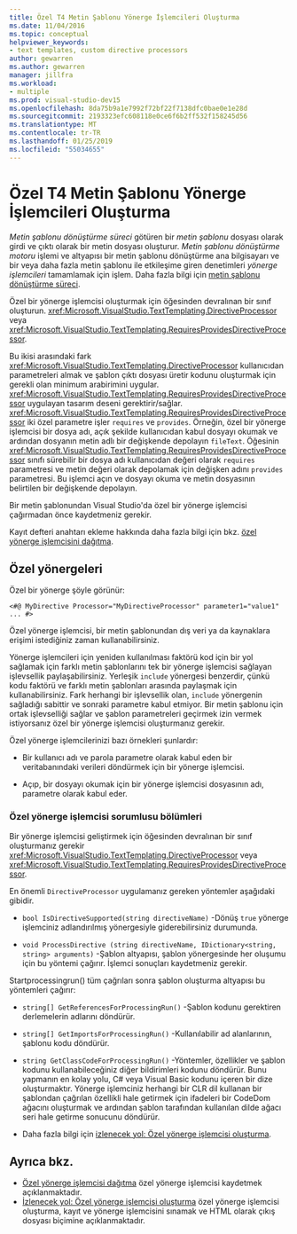 ```yaml
---
title: Özel T4 Metin Şablonu Yönerge İşlemcileri Oluşturma
ms.date: 11/04/2016
ms.topic: conceptual
helpviewer_keywords:
- text templates, custom directive processors
author: gewarren
ms.author: gewarren
manager: jillfra
ms.workload:
- multiple
ms.prod: visual-studio-dev15
ms.openlocfilehash: 8da75b9a1e7992f72bf22f7138dfc0bae0e1e28d
ms.sourcegitcommit: 2193323efc608118e0ce6f6b2ff532f158245d56
ms.translationtype: MT
ms.contentlocale: tr-TR
ms.lasthandoff: 01/25/2019
ms.locfileid: "55034655"
---
```

# <a name="creating-custom-t4-text-template-directive-processors"></a>Özel T4 Metin Şablonu Yönerge İşlemcileri Oluşturma

*Metin şablonu dönüştürme süreci* götüren bir *metin şablonu* dosyası olarak girdi ve çıktı olarak bir metin dosyası oluşturur. *Metin şablonu dönüştürme motoru* işlemi ve altyapısı bir metin şablonu dönüştürme ana bilgisayarı ve bir veya daha fazla metin şablonu ile etkileşime giren denetimleri *yönerge işlemcileri* tamamlamak için işlem. Daha fazla bilgi için [metin şablonu dönüştürme süreci](../modeling/the-text-template-transformation-process.md).

Özel bir yönerge işlemcisi oluşturmak için öğesinden devralınan bir sınıf oluşturun. <xref:Microsoft.VisualStudio.TextTemplating.DirectiveProcessor> veya <xref:Microsoft.VisualStudio.TextTemplating.RequiresProvidesDirectiveProcessor>.

Bu ikisi arasındaki fark <xref:Microsoft.VisualStudio.TextTemplating.DirectiveProcessor> kullanıcıdan parametreleri almak ve şablon çıktı dosyası üretir kodunu oluşturmak için gerekli olan minimum arabirimini uygular. <xref:Microsoft.VisualStudio.TextTemplating.RequiresProvidesDirectiveProcessor> uygulayan tasarım deseni gerektirir/sağlar. <xref:Microsoft.VisualStudio.TextTemplating.RequiresProvidesDirectiveProcessor> iki özel parametre işler `requires` ve `provides`.  Örneğin, özel bir yönerge işlemcisi bir dosya adı, açık şekilde kullanıcıdan kabul dosyayı okumak ve ardından dosyanın metin adlı bir değişkende depolayın `fileText`. Öğesinin <xref:Microsoft.VisualStudio.TextTemplating.RequiresProvidesDirectiveProcessor> sınıfı sürebilir bir dosya adı kullanıcıdan değeri olarak `requires` parametresi ve metin değeri olarak depolamak için değişken adını `provides` parametresi. Bu işlemci açın ve dosyayı okuma ve metin dosyasının belirtilen bir değişkende depolayın.

Bir metin şablonundan Visual Studio'da özel bir yönerge işlemcisi çağırmadan önce kaydetmeniz gerekir.

Kayıt defteri anahtarı ekleme hakkında daha fazla bilgi için bkz. [özel yönerge işlemcisini dağıtma](../modeling/deploying-a-custom-directive-processor.md).

## <a name="custom-directives"></a>Özel yönergeleri

Özel bir yönerge şöyle görünür:

`<#@ MyDirective Processor="MyDirectiveProcessor" parameter1="value1" ... #>`

Özel yönerge işlemcisi, bir metin şablonundan dış veri ya da kaynaklara erişimi istediğiniz zaman kullanabilirsiniz.

Yönerge işlemcileri için yeniden kullanılması faktörü kod için bir yol sağlamak için farklı metin şablonlarını tek bir yönerge işlemcisi sağlayan işlevsellik paylaşabilirsiniz. Yerleşik `include` yönergesi benzerdir, çünkü kodu faktörü ve farklı metin şablonları arasında paylaşmak için kullanabilirsiniz. Fark herhangi bir işlevsellik olan, `include` yönergenin sağladığı sabittir ve sonraki parametre kabul etmiyor. Bir metin şablonu için ortak işlevselliği sağlar ve şablon parametreleri geçirmek izin vermek istiyorsanız özel bir yönerge işlemcisi oluşturmanız gerekir.

Özel yönerge işlemcilerinizi bazı örnekleri şunlardır:

-   Bir kullanıcı adı ve parola parametre olarak kabul eden bir veritabanındaki verileri döndürmek için bir yönerge işlemcisi.

-   Açıp, bir dosyayı okumak için bir yönerge işlemcisi dosyasının adı, parametre olarak kabul eder.

### <a name="principal-parts-of-a-custom-directive-processor"></a>Özel yönerge işlemcisi sorumlusu bölümleri

Bir yönerge işlemcisi geliştirmek için öğesinden devralınan bir sınıf oluşturmanız gerekir <xref:Microsoft.VisualStudio.TextTemplating.DirectiveProcessor> veya <xref:Microsoft.VisualStudio.TextTemplating.RequiresProvidesDirectiveProcessor>.

En önemli `DirectiveProcessor` uygulamanız gereken yöntemler aşağıdaki gibidir.

-   `bool IsDirectiveSupported(string directiveName)` -Dönüş `true` yönerge işlemciniz adlandırılmış yönergesiyle giderebilirsiniz durumunda.

-   `void ProcessDirective (string directiveName, IDictionary<string, string> arguments)` -Şablon altyapısı, şablon yönergesinde her oluşumu için bu yöntemi çağırır. İşlemci sonuçları kaydetmeniz gerekir.

Startprocessingrun() tüm çağrıları sonra şablon oluşturma altyapısı bu yöntemleri çağırır:

-   `string[] GetReferencesForProcessingRun()` -Şablon kodunu gerektiren derlemelerin adlarını döndürür.

-   `string[] GetImportsForProcessingRun()` -Kullanılabilir ad alanlarının, şablonu kodu döndürür.

-   `string GetClassCodeForProcessingRun()` -Yöntemler, özellikler ve şablon kodunu kullanabileceğiniz diğer bildirimleri kodunu döndürür. Bunu yapmanın en kolay yolu, C# veya Visual Basic kodunu içeren bir dize oluşturmaktır. Yönerge işlemciniz herhangi bir CLR dil kullanan bir şablondan çağrılan özellikli hale getirmek için ifadeleri bir CodeDom ağacını oluşturmak ve ardından şablon tarafından kullanılan dilde ağacı seri hale getirme sonucunu döndürür.

-   Daha fazla bilgi için [izlenecek yol: Özel yönerge işlemcisi oluşturma](../modeling/walkthrough-creating-a-custom-directive-processor.md).

## <a name="see-also"></a>Ayrıca bkz.

- [Özel yönerge işlemcisi dağıtma](../modeling/deploying-a-custom-directive-processor.md) özel yönerge işlemcisi kaydetmek açıklanmaktadır.
- [İzlenecek yol: Özel yönerge işlemcisi oluşturma](../modeling/walkthrough-creating-a-custom-directive-processor.md) özel yönerge işlemcisi oluşturma, kayıt ve yönerge işlemcisini sınamak ve HTML olarak çıkış dosyası biçimine açıklanmaktadır.
